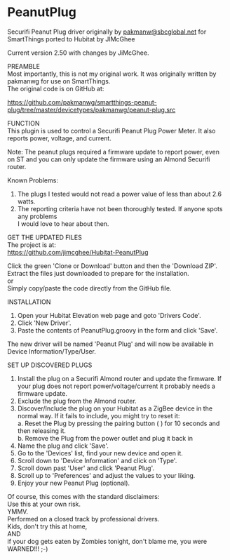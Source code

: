 # PeanutPlug
Securifi Peanut Plug driver originally by pakmanw@sbcglobal.net for SmartThings ported to Hubitat by JIMcGhee

Current version 2.50 with changes by JiMcGhee.

PREAMBLE  
Most importantly, this is not my original work.  It was originally written by pakmanwg for use on SmartThings.  
The original code is on GitHub at:

https://github.com/pakmanwg/smartthings-peanut-plug/tree/master/devicetypes/pakmanwg/peanut-plug.src

FUNCTION  
This plugin is used to control a Securifi Peanut Plug Power Meter.  It also reports power, voltage, and current.

Note: 
The peanut plugs required a firmware update to report power, even on ST and you can only update the firmware
using an Almond Securifi router.

Known Problems:   
1. The plugs I tested would not read a power value of less than about 2.6 watts.  
2. The reporting criteria have not been thoroughly tested.  If anyone spots any problems  
   I would love to hear about then.

GET THE UPDATED FILES  
The project is at:  
https://github.com/jimcghee/Hubitat-PeanutPlug  

Click the green 'Clone or Download' button and then the 'Download ZIP'.  
Extract the files just downloaded to prepare for the installation.  
or  
Simply copy/paste the code directly from the GitHub file.  

INSTALLATION  
1. Open your Hubitat Elevation web page and goto 'Drivers Code'. 
2. Click 'New Driver'.
3. Paste the contents of PeanutPlug.groovy in the form and click 'Save'.

The new driver will be named 'Peanut Plug' and will now be available in Device Information/Type/User.

SET UP DISCOVERED PLUGS  
1. Install the plug on a Securifi Almond router and update the firmware. 
   If your plug does not report power/voltage/current it probably needs a firmware update. 
2. Exclude the plug from the Almond router.
3. Discover/Include the plug on your Hubitat as a ZigBee device in the normal way.  If it fails to include, you might try to reset it:  
        a. Reset the Plug by pressing the pairing button ( ) for 10 seconds and then releasing it.  
        b. Remove the Plug from the power outlet and plug it back in  
4. Name the plug and click 'Save'.
5. Go to the 'Devices' list, find your new device and open it.
6. Scroll down to 'Device Information' and click on 'Type'.
7. Scroll down past 'User' and click 'Peanut Plug'.
8. Scroll up to 'Preferences' and adjust the values to your liking.
9. Enjoy your new Peanut Plug (optional).

Of course, this comes with the standard disclaimers:  
Use this at your own risk.  
YMMV.  
Performed on a closed track by professional drivers.  
Kids, don't try this at home,  
AND  
if your dog gets eaten by Zombies tonight, don't blame me, you were WARNED!!!  ;-)  
